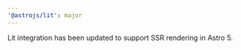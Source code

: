 ```yaml
---
'@astrojs/lit': major
---
```


Lit integration has been updated to support SSR rendering in Astro 5.
